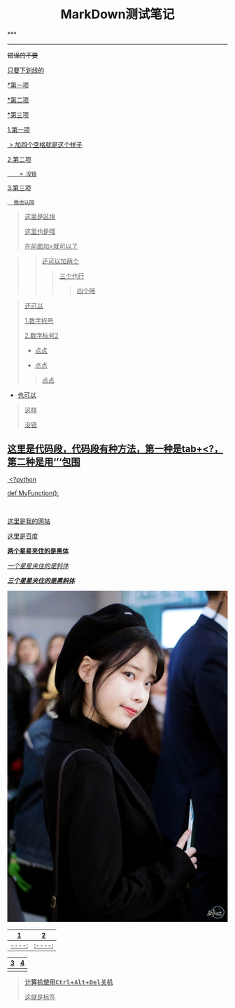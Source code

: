 <center>

# MarkDown测试笔记

</center>
***

[^作者]:江悦  
[^学号]:20171000322
[^班级号]:111172

***



~~错误的不要~~

<u>只要下划线的<u></u>



*第一项

*第二项

*第三项

1.第一项

​	    > 加四个空格就是这个样子

2.第二项

 	    > 没错

3.第三项

  	  我也认同



>  这里是区块
>
>  这里也是哦
>
>  在前面加>就可以了

> >  还可以加两个
> >
> > > 三个也行
> > >
> > > > 四个哦



> 还可以
>
> 1.数字标号
>
> 2.数字标号2
>
> + 点点
>
> - 点点
>
> > 点点

+ 也可以

> 这样
>
> 没错

## 这里是代码段，代码段有种方法，第一种是tab+<?，第二种是用‘’‘包围



​		<?python

def MyFunction():

​		

[这里是我的网站](http://www.jxdalze.xyz)

[这里是百度](www.baidu.com)

**两个星星夹住的是黑体**

*一个星星夹住的是斜体*

***三个星星夹住的是黑斜体***



![alt 我家U宝](iu996.png)

|   1   |   2    |
| :---: | :----: |
| ----: | :----: |

|  3   |  4   |
| :--: | :--: |
|      |      |

> **计算机使用<kbd>Ctrl</kbd>+<kbd>Alt</kbd>+<kbd>Del</kbd>关机**
>
> <kbd>这就是</kbd>标签





